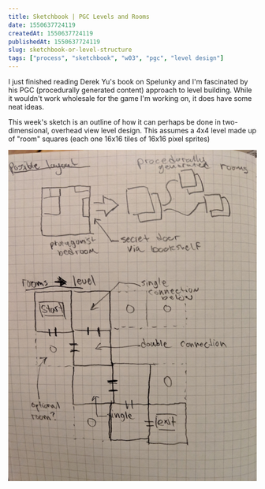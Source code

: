 ```yaml
---
title: Sketchbook | PGC Levels and Rooms
date: 1550637724119
createdAt: 1550637724119
publishedAt: 1550637724119
slug: sketchbook-or-level-structure
tags: ["process", "sketchbook", "w03", "pgc", "level design"]
---
```


I just finished reading Derek Yu's book on Spelunky and I'm fascinated by his PGC (procedurally generated content) approach to level building. While it wouldn't work wholesale for the game I'm working on, it does have some neat ideas.

This week's sketch is an outline of how it can perhaps be done in two-dimensional, overhead view level design. This assumes a 4x4 level made up of "room" squares (each one 16x16 tiles of 16x16 pixel sprites)

![](./sketch_level.jpg)
